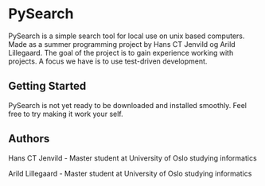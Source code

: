 # PySearch

PySearch is a simple search tool for local use on unix based computers. Made as a summer programming project by
Hans CT Jenvild og Arild Lillegaard. The goal of the project is to gain experience working with projects. A focus we have
is to use test-driven development.

## Getting Started
PySearch is not yet ready to be downloaded and installed smoothly. Feel free to try making it work your self.

## Authors
Hans CT Jenvild - Master student at University of Oslo studying informatics

Arild Lillegaard - Master student at University of Oslo studying informatics

